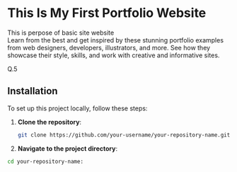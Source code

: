 # This Is My First Portfolio Website

This is perpose of basic site website <br>
Learn from the best and get inspired by these stunning portfolio examples from web designers, developers, illustrators, and more. See how they showcase their style, skills, and work with creative and informative sites.


Q.5 

## Installation

To set up this project locally, follow these steps:

1. **Clone the repository**:
   ```bash
   git clone https://github.com/your-username/your-repository-name.git

2. **Navigate to the project directory**:
```bash
cd your-repository-name:

